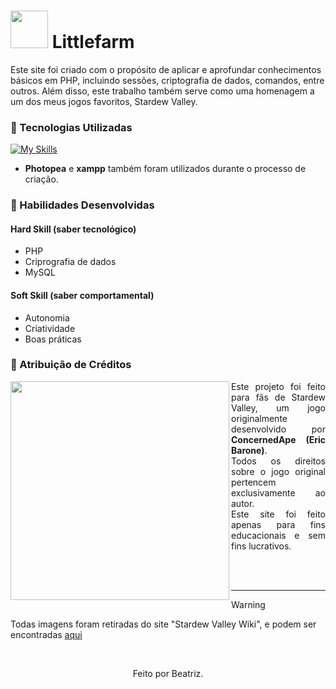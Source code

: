 <div align="center">
 
</div>

#  <img width="60px" src="https://github.com/user-attachments/assets/922760a0-b978-4ff2-8fe6-39c80a6ea630"> Littlefarm
Este site foi criado com o propósito de aplicar e aprofundar conhecimentos básicos em PHP, incluindo sessões, criptografia de dados, comandos, entre outros. Além disso, este trabalho também serve como uma homenagem a um dos meus jogos favoritos, Stardew Valley.

### 🔧 Tecnologias Utilizadas 

[![My Skills](https://skillicons.dev/icons?i=html,css,php,js,mysql,github)](https://skillicons.dev)
* **Photopea** e **xampp** também foram utilizados durante o processo de criação.

### 🤝 Habilidades Desenvolvidas

#### Hard Skill (saber tecnológico)
- PHP
- Criprografia de dados
- MySQL

#### Soft Skill (saber comportamental)
- Autonomia
- Criatividade
- Boas práticas

### 📄 Atribuição de Créditos

<img width="350px" align="left" src="https://github.com/user-attachments/assets/d8f163b2-466a-43c4-ba46-606a1240e8dc"> 
<p align="justify">Este projeto foi feito para fãs de Stardew Valley, um jogo originalmente desenvolvido por <b>ConcernedApe (Eric Barone)</b>.  <br>
Todos os direitos sobre o jogo original pertencem exclusivamente ao autor. <br> 
Este site foi feito apenas para fins educacionais e sem fins lucrativos.
</p>
<br><br>

___

> [!WARNING]
> Todas imagens foram retiradas do site "Stardew Valley Wiki", e podem ser encontradas <a href="https://stardewvalleywiki.com/Stardew_Valley_Wiki">aqui</a>

<br>

<p align="center">Feito por Beatriz.</p>
